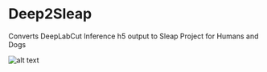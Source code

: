 # Deep2Sleap
Converts DeepLabCut Inference h5 output to Sleap Project for Humans and Dogs 

![alt text](https://ftp.somacoder.games/DLC2Sleap_icon2.png)

